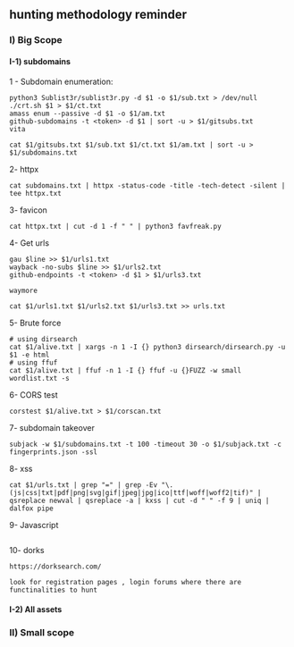 ## hunting methodology reminder
### I) Big Scope
#### I-1) subdomains
1 - Subdomain enumeration:<br>
```
python3 Sublist3r/sublist3r.py -d $1 -o $1/sub.txt > /dev/null
./crt.sh $1 > $1/ct.txt
amass enum --passive -d $1 -o $1/am.txt
github-subdomains -t <token> -d $1 | sort -u > $1/gitsubs.txt
vita

cat $1/gitsubs.txt $1/sub.txt $1/ct.txt $1/am.txt | sort -u > $1/subdomains.txt
```

2- httpx
```
cat subdomains.txt | httpx -status-code -title -tech-detect -silent | tee httpx.txt
```

3- favicon
```
cat httpx.txt | cut -d 1 -f " " | python3 favfreak.py 
```
4- Get urls

```
gau $line >> $1/urls1.txt
wayback -no-subs $line >> $1/urls2.txt
github-endpoints -t <token> -d $1 > $1/urls3.txt

waymore

cat $1/urls1.txt $1/urls2.txt $1/urls3.txt >> urls.txt
```

5- Brute force
```
# using dirsearch
cat $1/alive.txt | xargs -n 1 -I {} python3 dirsearch/dirsearch.py -u $1 -e html
# using ffuf
cat $1/alive.txt | ffuf -n 1 -I {} ffuf -u {}FUZZ -w small wordlist.txt -s
```
6- CORS test
```
corstest $1/alive.txt > $1/corscan.txt
```
7- subdomain takeover
```
subjack -w $1/subdomains.txt -t 100 -timeout 30 -o $1/subjack.txt -c fingerprints.json -ssl
```
8- xss
```
cat $1/urls.txt | grep "=" | grep -Ev "\.(js|css|txt|pdf|png|svg|gif|jpeg|jpg|ico|ttf|woff|woff2|tif)" | qsreplace newval | qsreplace -a | kxss | cut -d " " -f 9 | uniq | dalfox pipe
```

9- Javascript
```

```
10- dorks
```
https://dorksearch.com/

look for registration pages , login forums where there are functinalities to hunt

```


#### I-2) All assets
### II) Small scope
